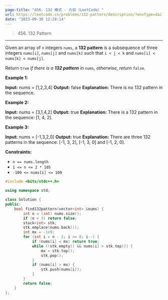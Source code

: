 ```yaml
---
page-title: "456. 132 模式 - 力扣（LeetCode）"
url: https://leetcode.cn/problems/132-pattern/description/?envType=daily-question&envId=2023-09-30
date: "2023-09-30 12:28:14"
---
```


> 456\. 132 Pattern

---

Given an array of `n` integers `nums`, a **132 pattern** is a subsequence of three integers `nums[i]`, `nums[j]` and `nums[k]` such that `i < j < k` and `nums[i] < nums[k] < nums[j]`.

Return `true` *if there is a **132 pattern** in* `nums`*, otherwise, return* `false`*.*

**Example 1:**

**Input:** nums = \[1,2,3,4\]
**Output:** false
**Explanation:** There is no 132 pattern in the sequence.

**Example 2:**

**Input:** nums = \[3,1,4,2\]
**Output:** true
**Explanation:** There is a 132 pattern in the sequence: \[1, 4, 2\].

**Example 3:**

**Input:** nums = \[-1,3,2,0\]
**Output:** true
**Explanation:** There are three 132 patterns in the sequence: \[-1, 3, 2\], \[-1, 3, 0\] and \[-1, 2, 0\].

**Constraints:**

-   `n == nums.length`
-   `1 <= n <= 2 * 105`
-   `-109 <= nums[i] <= 109`
```cpp
#include <bits/stdc++.h>

using namespace std;

class Solution {
public:
    bool find132pattern(vector<int> &nums) {
        int n = (int) nums.size();
        if (n < 3) return false;
        stack<int> stk;
        stk.emplace(nums.back());
        int mx = -1e9;
        for (int i = n - 2; i >= 0; i--) {
            if (nums[i] < mx) return true;
            while (!stk.empty() && nums[i] > stk.top()) {
                mx = stk.top();
                stk.pop();
            }
            if (nums[i] > mx) {
                stk.push(nums[i]);
            }
        }
        return false;
    }
};
```